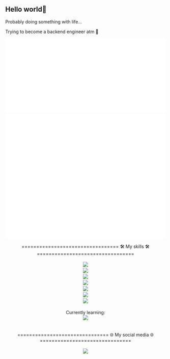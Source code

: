 ## Hello world👋

Probably doing something with life...

Trying to become a backend engineer atm 🤡

![Metrics](/metrics.classic.svg)
![Metrics](/metrics.plugin.leetcode.svg)

<div align="center">
    ================================= 🛠️ My skills 🛠️ =================================
    <br>
    <br>
    <div>
        <img src="https://skillicons.dev/icons?i=cs,unity" />
    </div>
    <div>
        <img src="https://skillicons.dev/icons?i=flutter,swift,kotlin" />
    </div>
    <div>
        <img src="https://skillicons.dev/icons?i=html,css,vue,js,vite,react" />
    </div>
    <div>
        <img src="https://skillicons.dev/icons?i=sqlite,firebase,fastapi" />
    </div>
    <div>
        <img src="https://skillicons.dev/icons?i=py,java,cpp,rust,go" />
    </div>
    <div>
        <img src="https://skillicons.dev/icons?i=docker,kubernetes,redis,aws" />
    </div>
    <div>
        <img src="https://skillicons.dev/icons?i=kafka"/>
    </div>
    <div>
        <br>
        </b>Currently learning:
        <br>
        <be>
        <img src="https://skillicons.dev/icons?i=prometheus,unreal,jenkins,playwright" />
    </div>
</div>
<br>
<br>

<div align="center">
    =============================== 🌐 My social media 🌐 ===============================
    <br>
    <br>
    <a href="https://www.linkedin.com/in/clif-ong-724467199">
        <img src="https://skillicons.dev/icons?i=linkedin" />
    </a>
    
    
    
</div>



<!--
**Clifong/Clifong** is a ✨ _special_ ✨ repository because its `README.md` (this file) appears on your GitHub profile.

Here are some ideas to get you started:

- 🔭 I’m currently working on ...
- 🌱 I’m currently learning ...
- 👯 I’m looking to collaborate on ...
- 🤔 I’m looking for help with ...
- 💬 Ask me about ...
- 📫 How to reach me: ...
- 😄 Pronouns: ...
- ⚡ Fun fact: ...
-->
